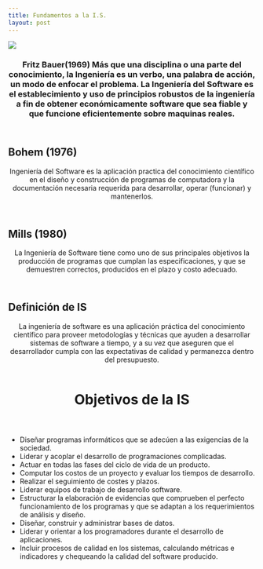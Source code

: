 ```yaml
---
title: Fundamentos a la I.S.
layout: post
---
```

<div class="row">
      <div class="item">
        <a href="#" class="image fit"><img src="{{ 'assets/images/Fritz Bauer.jpg' | relative_url }}"  /></a>
   <header>
    <h3>Fritz Bauer(1969)
Más que una disciplina o una parte del conocimiento, la Ingeniería es un verbo, una palabra de acción, un modo de enfocar el problema.
La Ingeniería del Software es el establecimiento y uso de principios robustos de la ingeniería a fin de obtener económicamente software que sea fiable y que funcione eficientemente sobre maquinas reales.</h3>
            </header>
      </div>
      <h2> Bohem (1976) </h2>  
     
<header>Ingeniería del Software es la aplicación practica del conocimiento científico en el diseño y construcción de programas de computadora y la documentación necesaria requerida para desarrollar, operar (funcionar) y mantenerlos.</header>

<h2> Mills (1980) </h2>  
     
<header>La Ingeniería de Software tiene como uno de sus principales objetivos la producción de programas que cumplan las especificaciones, y que  se demuestren correctos, producidos en el plazo y costo adecuado.</header>

<h2> Definición de IS </h2>  
    
<header>La ingeniería de software es una aplicación práctica del conocimiento científico para proveer metodologías y técnicas que ayuden a desarrollar sistemas de software a tiempo, y a su vez que aseguren que el desarrollador cumpla con las expectativas de calidad y permanezca dentro del presupuesto.</header>
<header>
      <h1> Objetivos de la IS </h1> 
</header>
 
*  Diseñar programas informáticos que se adecúen a las exigencias de la sociedad.
*  Liderar y acoplar el desarrollo de programaciones complicadas.
*  Actuar en todas las fases del ciclo de vida de un producto.
*  Computar los costos de un proyecto y evaluar los tiempos de desarrollo.
*  Realizar el seguimiento de costes y plazos.
*  Liderar equipos de trabajo de desarrollo software.
*  Estructurar la elaboración de evidencias que comprueben el perfecto funcionamiento de los programas y que se adaptan a los requerimientos de análisis y diseño.
*  Diseñar, construir y administrar bases de datos.
*  Liderar y orientar a los programadores durante el desarrollo de aplicaciones.
*  Incluir procesos de calidad en los sistemas, calculando métricas e indicadores y chequeando la calidad del software producido.
